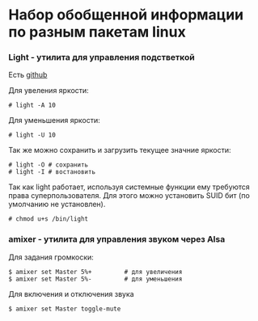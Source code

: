 # Набор обобщенной информации по разным пакетам linux

### Light - утилита для управления подстветкой
Есть [github](https://github.com/haikarainen/light)

Для увеления яркости: 
```
# light -A 10
```
Для уменьшения яркости:
```
# light -U 10
```
Так же можно сохранить и загрузить текущее значние яркости:
```
# light -O # сохранить
# light -I # востановить
```

 Так как light работает, используя системные функции ему требуются права суперпользователя. Для этого можно установить SUID бит (по умолчанию не установлен).
 ```
# chmod u+s /bin/light
 ```


### amixer -  утилита для управления звуком через Alsa
Для задания громкоски:
```
$ amixer set Master 5%+ 		# для увеличения
$ amixer set Master 5%-			# для уменьшения
```
Для включения и отключения звука 
```
$ amixer set Master toggle-mute
```